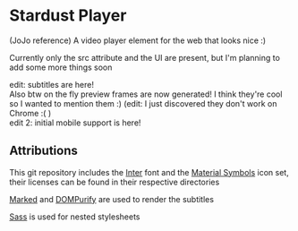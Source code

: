 # Stardust Player
(JoJo reference)
A video player element for the web that looks nice :)

Currently only the src attribute and the UI are present, but I'm planning to add some more things soon

edit: subtitles are here!<br>
Also btw on the fly preview frames are now generated! I think they're cool so I wanted to mention them :) (edit: I just discovered they don't work on Chrome :( )<br>
edit 2: initial mobile support is here!

## Attributions
This git repository includes the [Inter](https://rsms.me/inter/) font and the [Material Symbols](https://fonts.google.com/icons) icon set, their licenses can be found in their respective directories

[Marked](https://marked.js.org/) and [DOMPurify](https://github.com/cure53/DOMPurify) are used to render the subtitles

[Sass](https://sass-lang.com/) is used for nested stylesheets
